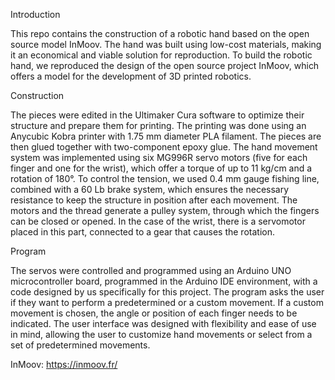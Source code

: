 Introduction

This repo contains the construction of a robotic hand based on the open source model InMoov. The hand was built
using low-cost materials, making it an economical and viable solution for reproduction. 
To build the robotic hand, we reproduced the design of the
open source project InMoov, which offers a model for
the development of 3D printed robotics. 

Construction

The pieces were edited in the
Ultimaker Cura software to optimize their structure and prepare them for
printing. The printing was done using an Anycubic Kobra printer with 1.75 mm diameter PLA filament. The pieces are then glued together with two-component epoxy glue.
The hand movement system was implemented using six MG996R servo motors (five for each finger and one for the wrist), which
offer a torque of up to 11 kg/cm and a rotation of 180°. To control the tension, we used 0.4 mm gauge fishing line, combined
with a 60 Lb brake system, which ensures the necessary resistance to keep the structure in position after each movement. The motors
and the thread generate a pulley system, through which the fingers can
be closed or opened. In the case of the wrist, there is a servomotor placed
in this part, connected to a gear that causes the rotation.

Program

The servos were controlled and programmed using an Arduino UNO microcontroller board, programmed in the Arduino IDE environment, with
a code designed by us specifically for this project. The program
asks the user if they want to perform a predetermined or a custom movement. If a custom movement is chosen, the angle or position of each finger needs to be indicated. The user interface was designed with flexibility and ease of use in mind, allowing the user to
customize hand movements or select from a set of predetermined movements.

InMoov: https://inmoov.fr/
